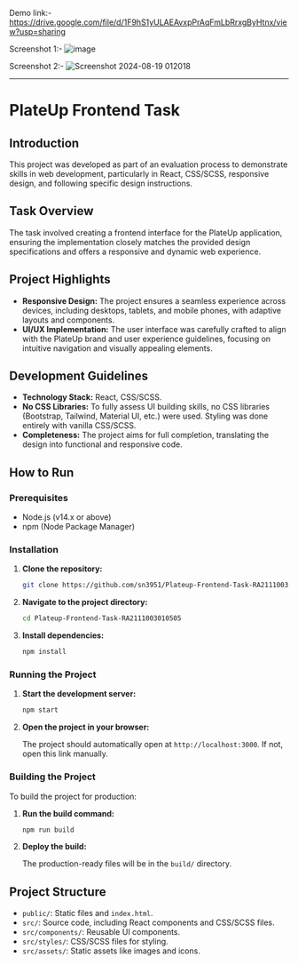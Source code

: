 Demo link:- https://drive.google.com/file/d/1F9hS1yULAEAvxpPrAqFmLbRrxgByHtnx/view?usp=sharing

Screenshot 1:- 
![image](https://github.com/user-attachments/assets/8e663c1e-3477-4e95-91d7-d3f088c9627d)

Screenshot 2:-
![Screenshot 2024-08-19 012018](https://github.com/user-attachments/assets/659a0d21-cafe-4361-85c6-92a07279e6d8)

---

# PlateUp Frontend Task

## Introduction

This project was developed as part of an evaluation process to demonstrate skills in web development, particularly in React, CSS/SCSS, responsive design, and following specific design instructions.

## Task Overview

The task involved creating a frontend interface for the PlateUp application, ensuring the implementation closely matches the provided design specifications and offers a responsive and dynamic web experience.

## Project Highlights

- **Responsive Design:** The project ensures a seamless experience across devices, including desktops, tablets, and mobile phones, with adaptive layouts and components.
- **UI/UX Implementation:** The user interface was carefully crafted to align with the PlateUp brand and user experience guidelines, focusing on intuitive navigation and visually appealing elements.

## Development Guidelines

- **Technology Stack:** React, CSS/SCSS.
- **No CSS Libraries:** To fully assess UI building skills, no CSS libraries (Bootstrap, Tailwind, Material UI, etc.) were used. Styling was done entirely with vanilla CSS/SCSS.
- **Completeness:** The project aims for full completion, translating the design into functional and responsive code.

## How to Run

### Prerequisites

- Node.js (v14.x or above)
- npm (Node Package Manager)

### Installation

1. **Clone the repository:**

   ```bash
   git clone https://github.com/sn3951/Plateup-Frontend-Task-RA2111003010505.git
   ```

2. **Navigate to the project directory:**

   ```bash
   cd Plateup-Frontend-Task-RA2111003010505
   ```

3. **Install dependencies:**

   ```bash
   npm install
   ```

### Running the Project

1. **Start the development server:**

   ```bash
   npm start
   ```

2. **Open the project in your browser:**

   The project should automatically open at `http://localhost:3000`. If not, open this link manually.

### Building the Project

To build the project for production:

1. **Run the build command:**

   ```bash
   npm run build
   ```

2. **Deploy the build:**

   The production-ready files will be in the `build/` directory.

## Project Structure

- `public/`: Static files and `index.html`.
- `src/`: Source code, including React components and CSS/SCSS files.
- `src/components/`: Reusable UI components.
- `src/styles/`: CSS/SCSS files for styling.
- `src/assets/`: Static assets like images and icons.
